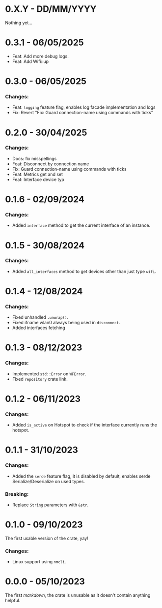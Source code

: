 
# 0.X.Y - DD/MM/YYYY
Nothing yet...

# 0.3.1 - 06/05/2025
- Feat: Add more debug logs.
- Feat: Add Wifi::up

# 0.3.0 - 06/05/2025
### Changes:
- Feat: `logging` feature flag, enables log facade implementation and logs
- Fix: Revert "Fix: Guard connection-name using commands with ticks"

# 0.2.0 - 30/04/2025
### Changes:
- Docs: fix misspellings
- Feat: Disconnect by connection name
- Fix: Guard connection-name using commands with ticks
- Feat: Metrics get and set
- Feat: Interface device typ

# 0.1.6 - 02/09/2024
### Changes:
- Added `interface` method to get the current interface of an instance.

# 0.1.5 - 30/08/2024
### Changes:
- Added `all_interfaces` method to get devices other than just type `wifi`.

# 0.1.4 - 12/08/2024
### Changes:
- Fixed unhandled `.unwrap()`.
- Fixed ifname wlan0 always being used in `disconnect`.
- Added interfaces fetching

# 0.1.3 - 08/12/2023
### Changes:
- Implemented `std::Error` on `WFError`.
- Fixed `repository` crate link.

# 0.1.2 - 06/11/2023
### Changes:
- Added `is_active` on Hotspot to check if the interface currently runs the hotspot.

# 0.1.1 - 31/10/2023
### Changes:
- Added the `serde` feature flag, it is disabled by default, enables serde Serialize/Deserialize on used types.

### Breaking:
- Replace `String` parameters with `&str`.

# 0.1.0 - 09/10/2023
The first usable version of the crate, yay!
### Changes:
* Linux support using `nmcli`.

# 0.0.0 - 05/10/2023
The first *markdown*, the crate is unusable as it doesn't contain anything helpful.
